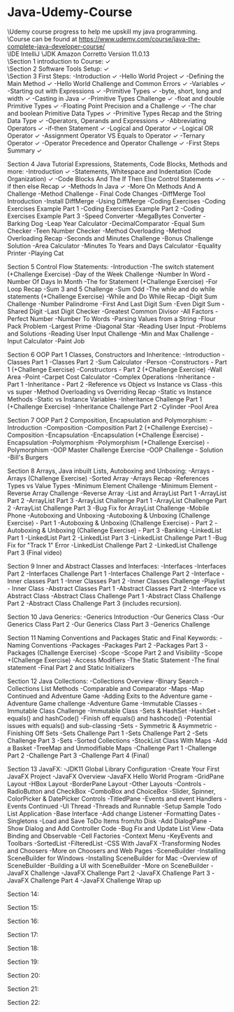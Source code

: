 # Java-Udemy-Course
\Udemy course progress to help me upskill my java programming.
\
\Course can be found at https://www.udemy.com/course/java-the-complete-java-developer-course/
\
\IDE IntelliJ
\JDK Amazon Corretto Version 11.0.13
\
\Section 1 introduction to Course: ✓
\
\Section 2 Software Tools Setup: ✓
\
\Section 3 First Steps:
  -Introduction ✓
  -Hello World Project ✓
  -Defining the Main Method ✓
  -Hello World Challenge and Common Errors ✓
  -Variables ✓
  -Starting out with Expressions ✓
  -Primitive Types ✓
  -byte, short, long and width ✓
  -Casting in Java ✓
  -Primitive Types Challenge ✓
  -float and double Primitive Types ✓
  -Floating Point Precision and a Challenge ✓
  -The char and boolean Primitive Data Types ✓
  -Primitive Types Recap and the String Data Type ✓
  -Operators, Operands and Expressions ✓
  -Abbreviating Operators ✓
  -if-then Statement ✓
  -Logical and Operator ✓
  -Logical OR Operator ✓
  -Assignment Operator VS Equals to Operator ✓
  -Ternary Operator ✓
  -Operator Precedence and Operator Challenge ✓
  -First Steps Summary ✓

Section 4 Java Tutorial Expressions, Statements, Code Blocks, Methods and more: 
  -Introduction ✓
  -Statements, Whitespace and Indentation (Code Organization) ✓
  -Code Blocks And The If Then Else Control Statements ✓
  -if then else Recap ✓
  -Methods In Java ✓
  -More On Methods And A Challenge
  -Method Challenge - Final Code Changes
  -DiffMerge Tool Introduction
  -Install DiffMerge
  -Using DiffMerge
  -Coding Exercises
  -Coding Exercises Example Part 1
  -Coding Exercises Example Part 2
  -Coding Exercises Example Part 3
  -Speed Converter
  -MegaBytes Converter
  -Barking Dog
  -Leap Year Calculator
  -DecimalComparator
  -Equal Sum Checker
  -Teen Number Checker
  -Method Overloading
  -Method Overloading Recap
  -Seconds and Minutes Challenge
  -Bonus Challenge Solution
  -Area Calculator
  -Minutes To Years and Days Calculator
  -Equality Printer
  -Playing Cat
  
Section 5 Control Flow Statements:
    -Introduction
    -The switch statement (+Challenge Exercise)
    -Day of the Week Challenge
    -Number In Word
    -Number Of Days In Month
    -The for Statement (+Challenge Exercise)
    -For Loop Recap
    -Sum 3 and 5 Challenge
    -Sum Odd
    -The while and do while statements (+Challenge Exercise)
    -While and Do While Recap
    -Digit Sum Challenge
    -Number Palindrome
    -First And Last Digit Sum
    -Even Digit Sum
    -Shared Digit
    -Last Digit Checker
    -Greatest Common Divisor
    -All Factors
    -Perfect Number
    -Number To Words
    -Parsing Values from a String
    -Flour Pack Problem
    -Largest Prime
    -Diagonal Star
    -Reading User Input
    -Problems and Solutions
    -Reading User Input Challenge
    -Min and Max Challenge
    -Input Calculator
    -Paint Job

Section 6 OOP Part 1 Classes, Constructors and Inheritence:
    -Introduction
    -Classes Part 1
    -Classes Part 2
    -Sum Calculator
    -Person
    -Constructors - Part 1 (+Challenge Exercise)
    -Constructors - Part 2 (+Challenge Exercise)
    -Wall Area
    -Point
    -Carpet Cost Calculator
    -Complex Operations
    -Inheritance - Part 1
    -Inheritance - Part 2
    -Reference vs Object vs Instance vs Class
    -this vs super
    -Method Overloading vs Overriding Recap
    -Static vs Instance Methods
    -Static vs Instance Variables
    -Inheritance Challenge Part 1 (+Challenge Exercise)
    -Inheritance Challenge Part 2
    -Cylinder
    -Pool Area

Section 7 OOP Part 2 Composition, Encapsulation and Polymorphism:
    -Introduction
    -Composition
    -Composition Part 2 (+Challenge Exercise)
    -Composition
    -Encapsulation
    -Encapsulation (+Challenge Exercise)
    -Encapsulation
    -Polymorphism
    -Polymorphism (+Challenge Exercise)
    -Polymorphism
    -OOP Master Challenge Exercise
    -OOP Challenge - Solution
    -Bill's Burgers

Section 8 Arrays, Java inbuilt Lists, Autoboxing and Unboxing:
    -Arrays
    -Arrays (Challenge Exercise)
    -Sorted Array
    -Arrays Recap
    -References Types vs Value Types
    -Minimum Element Challenge
    -Minimum Element
    -Reverse Array Challenge
    -Reverse Array
    -List and ArrayList Part 1
    -ArrayList Part 2
    -ArrayList Part 3
    -ArrayList Challenge Part 1
    -ArrayList Challenge Part 2
    -ArrayList Challenge Part 3
    -Bug Fix for ArrayList Challenge
    -Mobile Phone
    -Autoboxing and Unboxing
    -Autoboxing & Unboxing (Challenge Exercise) - Part 1
    -Autoboxing & Unboxing (Challenge Exercise) - Part 2
    -Autoboxing & Unboxing (Challenge Exercise) - Part 3
    -Banking
    -LinkedList Part 1
    -LinkedList Part 2
    -LinkedList Part 3
    -LinkedList Challenge Part 1
    -Bug Fix for "Track 1" Error
    -LinkedList Challenge Part 2
    -LinkedList Challenge Part 3 (Final video)

Section 9 Inner and Abstract Classes and Interfaces:
    -Interfaces
    -Interfaces Part 2
    -Interfaces Challenge Part 1
    -Interfaces Challenge Part 2
    -Interface
    -Inner classes Part 1
    -Inner Classes Part 2
    -Inner Classes Challenge
    -Playlist - Inner Class
    -Abstract Classes Part 1
    -Abstract Classes Part 2
    -Interface vs Abstract Class
    -Abstract Class Challenge Part 1
    -Abstract Class Challenge Part 2
    -Abstract Class Challenge Part 3 (includes recursion).

Section 10 Java Generics:
    -Generics Introduction
    -Our Generics Class
    -Our Generics Class Part 2
    -Our Generics Class Part 3
    -Generics Challenge

Section 11 Naming Conventions and Packages Static and Final Keywords:
    -Naming Conventions
    -Packages
    -Packages Part 2
    -Packages Part 3
    -Packages (Challenge Exercise)
    -Scope
    -Scope Part 2 and Visibility
    -Scope +(Challenge Exercise)
    -Access Modifiers
    -The Static Statement
    -The final statement
    -Final Part 2 and Static Initializers

Section 12 Java Collections:
    -Collections Overview
    -Binary Search
    -Collections List Methods
    -Comparable and Comparator
    -Maps
    -Map Continued and Adventure Game
    -Adding Exits to the Adventure game
    -Adventure Game challenge
    -Adventure Game
    -Immutable Classes
    -Immutable Class Challenge
    -Immutable Class
    -Sets & HashSet
    -HashSet - equals() and hashCode()
    -Finish off equals() and hashcode()
    -Potential issues with equals() and sub-classing
    -Sets - Symmetric & Asymmetric
    -Finishing Off Sets
    -Sets Challenge Part 1
    -Sets Challenge Part 2
    -Sets Challenge Part 3
    -Sets
    -Sorted Collections
    -StockList Class With Maps
    -Add a Basket
    -TreeMap and Unmodifiable Maps
    -Challenge Part 1
    -Challenge Part 2
    -Challenge Part 3
    -Challenge Part 4 (Final)

Section 13 JavaFX:
    -JDK11 Global Library Configuration
    -Create Your First JavaFX Project
    -JavaFX Overview
    -JavaFX Hello World Program
    -GridPane Layout
    -HBox Layout
    -BorderPane Layout
    -Other Layouts
    -Controls
    -RadioButton and CheckBox
    -ComboBox and ChoiceBox
    -Slider, Spinner, ColorPicker & DatePicker Controls
    -TitledPane
    -Events and event Handlers
    -Events Continued
    -UI Thread
    -Threads and Runnable
    -Setup Sample Todo List Application
    -Base Interface
    -Add change Listener
    -Formatting Dates
    -Singletons
    -Load and Save ToDo Items from/to Disk
    -Add DialogPane
    -Show Dialog and Add Controller Code
    -Bug Fix and Update List View
    -Data Binding and Observable
    -Cell Factories
    -Context Menu
    -KeyEvents and Toolbars
    -SortedList
    -FilteredList
    -CSS With JavaFX
    -Transforming Nodes and Choosers
    -More on Choosers and Web Pages
    -SceneBuilder
    -Installing SceneBuilder for Windows
    -Installing SceneBuilder for Mac
    -Overview of SceneBuilder
    -Building a UI with SceneBuilder
    -More on SceneBuilder
    -JavaFX Challenge
    -JavaFX Challenge Part 2
    -JavaFX Challenge Part 3
    -JavaFX Challenge Part 4
    -JavaFX Challenge Wrap up

Section 14:


Section 15:


Section 16:


Section 17:


Section 18:


Section 19:


Section 20:


Section 21:


Section 22:



